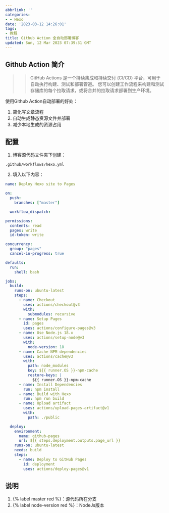 ```yaml
---
abbrlink: ''
categories:
- - Hexo
date: '2023-03-12 14:26:01'
tags:
- 教程
title: Github Action 全自动部署博客
updated: Sun, 12 Mar 2023 07:39:31 GMT
---
```

## Github Action 简介

>> GitHub Actions 是一个持续集成和持续交付 (CI/CD) 平台，可用于自动执行构建、测试和部署管道。 您可以创建工作流程来构建和测试存储库的每个拉取请求，或将合并的拉取请求部署到生产环境。
>>

使用Github Action自动部署的好处：

1. 简化写文章流程
2. 自动生成静态资源文件并部署
3. 减少本地生成的资源占用

## 配置

1. 博客源代码文件夹下创建：

```text
.github/workflows/hexo.yml
```

2. 填入以下内容：

```yaml
name: Deploy Hexo site to Pages

on:
  push:
    branches: ["master"]

  workflow_dispatch:

permissions:
  contents: read
  pages: write
  id-token: write

concurrency:
  group: "pages"
  cancel-in-progress: true

defaults:
  run:
    shell: bash

jobs:
  build:
    runs-on: ubuntu-latest
    steps:
      - name: Checkout
        uses: actions/checkout@v3
        with:
          submodules: recursive
      - name: Setup Pages
        id: pages
        uses: actions/configure-pages@v3
      - name: Use Node.js 18.x
        uses: actions/setup-node@v3
        with:
          node-version: 18
      - name: Cache NPM dependencies
        uses: actions/cache@v3
        with:
          path: node_modules
          key: ${{ runner.OS }}-npm-cache
          restore-keys: |
            ${{ runner.OS }}-npm-cache
      - name: Install Dependencies
        run: npm install
      - name: Build with Hexo
        run: npm run build
      - name: Upload artifact
        uses: actions/upload-pages-artifact@v1
        with:
          path: ./public

  deploy:
    environment:
      name: github-pages
      url: ${{ steps.deployment.outputs.page_url }}
    runs-on: ubuntu-latest
    needs: build
    steps:
      - name: Deploy to GitHub Pages
        id: deployment
        uses: actions/deploy-pages@v1

```

## 说明

1. {% label master red %}：源代码所在分支
2. {% label node-version red %}：NodeJs版本
